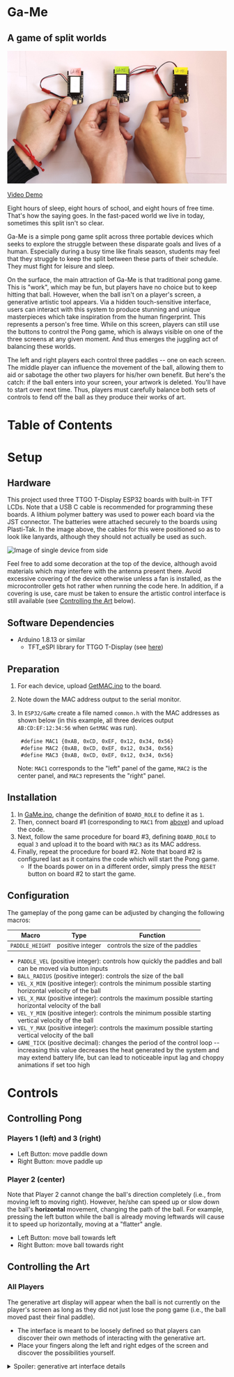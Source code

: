 # Ga-Me <!-- omit in toc -->
## A game of split worlds
![Image of the Ga-Me devices](media/photo_hands.jpg)

[Video Demo]() <!-- TODO -->

Eight hours of sleep, eight hours of school, and eight hours of free time. That's how the saying goes. In the fast-paced world we live in today, sometimes this split isn't so clear.

Ga-Me is a simple pong game split across three portable devices which seeks to explore the struggle between these disparate goals and lives of a human. Especially during a busy time like finals season, students may feel that they struggle to keep the split between these parts of their schedule. They must fight for leisure and sleep.

On the surface, the main attraction of Ga-Me is that traditional pong game. This is "work", which may be fun, but players have no choice but to keep hitting that ball. However, when the ball isn't on a player's screen, a generative artistic tool appears. Via a hidden touch-sensitive interface, users can interact with this system to produce stunning and unique masterpieces which take inspiration from the human fingerprint. This represents a person's free time. While on this screen, players can still use the buttons to control the Pong game, which is always visible on one of the three screens at any given moment. And thus emerges the juggling act of balancing these worlds.

The left and right players each control three paddles -- one on each screen. The middle player can influence the movement of the ball, allowing them to aid or sabotage the other two players for his/her own benefit. But here's the catch: if the ball enters into your screen, your artwork is deleted. You'll have to start over next time. Thus, players must carefully balance both sets of controls to fend off the ball as they produce their works of art.

# Table of Contents <!-- omit in toc -->
<!-- TODO -->

# Setup
## Hardware
This project used three TTGO T-Display ESP32 boards with built-in TFT LCDs. Note that a USB C cable is recommended for programming these boards. A lithium polymer battery was used to power each board via the JST connector. The batteries were attached securely to the boards using Plasti-Tak. In the image above, the cables for this were positioned so as to look like lanyards, although they should not actually be used as such.

![Image of single device from side](media/photo_single.jpgTODO)

Feel free to add some decoration at the top of the device, although avoid materials which may interfere with the antenna present there. Avoid excessive covering of the device otherwise unless a fan is installed, as the microcontroller gets hot rather when running the code here. In addition, if a covering is use, care must be taken to ensure the artistic control interface is still available (see [Controlling the Art](#TODO) below).

## Software Dependencies
- Arduino 1.8.13 or similar
  - TFT_eSPI library for TTGO T-Display (see [here](https://github.com/Xinyuan-LilyGO/TTGO-T-Display))

## Preparation
1. For each device, upload [GetMAC.ino](ESP32/GetMAC/GetMAC.ino) to the board.
2. Note down the MAC address output to the serial monitor.
3. In `ESP32/GaMe` create a file named `common.h` with the MAC addresses as shown below (in this example, all three devices output `AB:CD:EF:12:34:56` when `GetMAC` was run).

        #define MAC1 {0xAB, 0xCD, 0xEF, 0x12, 0x34, 0x56}
        #define MAC2 {0xAB, 0xCD, 0xEF, 0x12, 0x34, 0x56}
        #define MAC3 {0xAB, 0xCD, 0xEF, 0x12, 0x34, 0x56}

      Note: `MAC1` corresponds to the "left" panel of the game, `MAC2` is the center panel, and `MAC3` represents the "right" panel.

## Installation
1. In [GaMe.ino](ESP32/GaMe/GaMe.ino), change the definition of `BOARD_ROLE` to define it as `1`.
2. Then, connect board #1 (corresponding to `MAC1` from [above](#preparation)) and upload the code.
3. Next, follow the same procedure for board #3, defining `BOARD_ROLE` to equal `3` and upload it to the board with `MAC3` as its MAC address.
4. Finally, repeat the procedure for board #2. Note that board #2 is configured last as it contains the code which will start the Pong game.
   - If the boards power on in a different order, simply press the `RESET` button on board #2 to start the game.

## Configuration
The gameplay of the pong game can be adjusted by changing the following macros:

| Macro | Type  | Function  |
| ---   | ---   | ---       |
|`PADDLE_HEIGHT`|positive integer|controls the size of the paddles|
  - `PADDLE_VEL` (positive integer): controls how quickly the paddles and ball can be moved via button inputs
  - `BALL_RADIUS` (positive integer): controls the size of the ball
  - `VEL_X_MIN` (positive integer): controls the minimum possible starting horizontal velocity of the ball
  - `VEL_X_MAX` (positive integer): controls the maximum possible starting horizontal velocity of the ball
  - `VEL_Y_MIN` (positive integer): controls the minimum possible starting vertical velocity of the ball
  - `VEL_Y_MAX` (positive integer): controls the maximum possible starting vertical velocity of the ball
  - `GAME_TICK` (positive decimal): changes the period of the control loop -- increasing this value decreases the heat generated by the system and may extend battery life, but can lead to noticeable input lag and choppy animations if set too high

# Controls
## Controlling Pong
### Players 1 (left) and 3 (right)
- Left Button: move paddle down
- Right Button: move paddle up
### Player 2 (center)
Note that Player 2 cannot change the ball's direction completely (i.e., from moving left to moving right). However, he/she can speed up or slow down the ball's **horizontal** movement, changing the path of the ball. For example, pressing the left button while the ball is already moving leftwards will cause it to speed up horizontally, moving at a "flatter" angle.
- Left Button: move ball towards left
- Right Button: move ball towards right
## Controlling the Art
### All Players
The generative art display will appear when the ball is not currently on the player's screen as long as they did not just lose the pong game (i.e., the ball moved past their final paddle).
- The interface is meant to be loosely defined so that players can discover their own methods of interacting with the generative art.
- Place your fingers along the left and right edges of the screen and discover the possibilities yourself.

<details>
  <summary>Spoiler: generative art interface details</summary>

  The generative art is informed by capacitive touch sensing on pins 2 and 32. Pressing on the left will increase the rate of rotation of the currently-generating trail about the center of the screen in the counterclockwise direction. Pressing on the right will increase the rate of rotation in the clockwise direction.

  This interface is analog, so pressing with more strength will increase the rate of rotation in that respective direction.
</details>